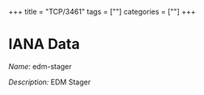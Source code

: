 +++
title = "TCP/3461"
tags = [""]
categories = [""]
+++

# IANA Data

_Name:_ edm-stager

_Description:_ EDM Stager

